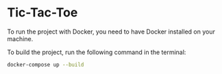 # Tic-Tac-Toe
 
To run the project with Docker, you need to have Docker installed on your machine.

To build the project, run the following command in the terminal:
```bash
docker-compose up --build
```
